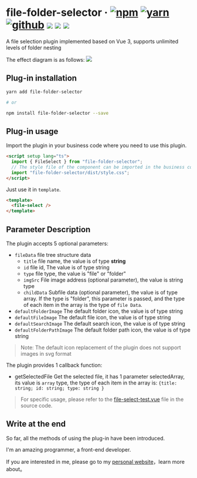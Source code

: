 # file-folder-selector · [![npm](https://img.shields.io/badge/npm-v0.1.0-F37E42)](https://www.npmjs.com/package/file-folder-selector) [![yarn](https://img.shields.io/badge/yarn-v0.1.0-2081C1)](https://yarnpkg.com/package/file-folder-selector) [![github](https://img.shields.io/badge/GitHub-depositary-9A9A9A)](https://github.com/likaia/file-folder-selector) [![](https://img.shields.io/github/issues/likaia/file-folder-selector)](https://github.com/likaia/file-folder-selector/issues) [![](	https://img.shields.io/github/forks/likaia/file-folder-selector)](``https://github.com/likaia/file-folder-selector/network/members) [![](	https://img.shields.io/github/stars/likaia/file-folder-selector)](https://github.com/likaia/file-folder-selector/stargazers)
A file selection plugin implemented based on Vue 3, supports unlimited levels of folder nesting

The effect diagram is as follows: 
![](https://www.kaisir.cn/uploads/MarkDownImg/20220828/e0c583a61ae64142b50ec17620cd65a9.png)

## Plug-in installation
```bash
yarn add file-folder-selector

# or

npm install file-folder-selector --save
```

## Plug-in usage
Import the plugin in your business code where you need to use this plugin.
```html
<script setup lang="ts">
  import { FileSelect } from "file-folder-selector";
  // The style file of the component can be imported in the business code of the project or in the entry file of the project
  import "file-folder-selector/dist/style.css";
</script>
```
Just use it in `template`.
```html
<template>
  <file-select />
</template>
```

## Parameter Description
The plugin accepts 5 optional parameters:
* `fileData` file tree structure data
    * `title` file name, the value is of type **string**
    * `id` file id, The value is of type string
    * `type` file type, the value is "file" or "folder"
    * `imgSrc` File image address (optional parameter), the value is string type
    * `childData` Subfile data (optional parameter), the value is of type array. If the type is "folder", this parameter is passed, and the type of each item in the array is the type of `file Data`.
* `defaultFolderImage` The default folder icon, the value is of type string
* `defaultFileImage` The default file icon, the value is of type string
* `defaultSearchImage` The default search icon, the value is of type string
* `defaultFolderPathImage` The default folder path icon, the value is of type string
> Note: The default icon replacement of the plugin does not support images in svg format

The plugin provides 1 callback function:
* getSelectedFile Get the selected file, it has 1 parameter selectedArray, its value is `array` type, the type of each item in the array is: `{title: string; id: string; type: string }`

> For specific usage, please refer to the [file-select-test.vue](https://github.com/likaia/file-folder-selector/blob/master/src/test/file-select-test.vue) file in the source code.


## Write at the end
So far, all the methods of using the plug-in have been introduced.

I'm an amazing programmer, a front-end developer.

If you are interested in me, please go to my [personal website](https://www.kaisir.cn/)，learn more about。
